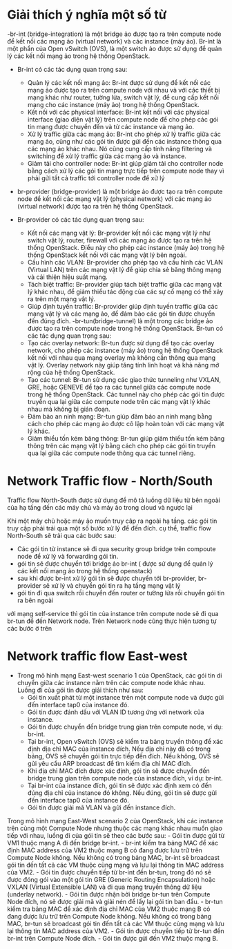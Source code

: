 # Giải thích ý nghĩa một số từ
-br-int (bridge-integration) là một bridge ảo được tạo ra trên compute node để kết nối các mạng ảo (virtual network) và các instance (máy ảo). Br-int là một phần của Open vSwitch (OVS), là một switch ảo được sử dụng để quản lý các kết nối mạng ảo trong hệ thống OpenStack.
- Br-int có các tác dụng quan trọng sau:
	- Quản lý các kết nối mạng ảo: Br-int được sử dụng để kết nối các mạng ảo được tạo ra 	trên compute node với nhau và với các thiết bị mạng khác như router, tường lửa, switch 	vật lý, để cung cấp kết nối mạng cho các instance (máy ảo) trong hệ thống OpenStack.
	- Kết nối với các physical interface: Br-int kết nối với các physical interface (giao 	diện vật lý) trên compute node để cho phép các gói tin mạng được chuyển đến và từ các 	instance và mạng ảo.
	- Xử lý traffic giữa các mạng ảo: Br-int cho phép xử lý traffic giữa các mạng ảo, cũng 	như các gói tin được gửi đến các instance thông qua các mạng ảo khác nhau. Nó cũng cung 	cấp tính năng filtering và switching để xử lý traffic giữa các mạng ảo và instance.
	- Giảm tải cho controller node: Br-int giúp giảm tải cho controller node bằng cách xử 	lý các gói tin mạng trực tiếp trên compute node thay vì phải gửi tất cả traffic tới 	controller node để xử lý


-  br-provider (bridge-provider) là một bridge ảo được tạo ra trên compute node để kết nối các mạng vật lý (physical network) với các mạng ảo (virtual network) được tạo ra trên hệ thống OpenStack.
- Br-provider có các tác dụng quan trọng sau:
	- Kết nối các mạng vật lý: Br-provider kết nối các mạng vật lý như switch vật lý, router, firewall với các mạng ảo được tạo ra trên hệ thống OpenStack. Điều này cho phép các instance (máy ảo) trong hệ thống OpenStack kết nối với các mạng vật lý bên ngoài.
	- Cấu hình các VLAN: Br-provider cho phép tạo và cấu hình các VLAN (Virtual LAN) trên các mạng vật lý để giúp chia sẻ băng thông mạng và cải thiện hiệu suất mạng.
	- Tách biệt traffic: Br-provider giúp tách biệt traffic giữa các mạng vật lý khác nhau, để giảm thiểu tác động của các sự cố mạng có thể xảy ra trên một mạng vật lý.
	- Giúp định tuyến traffic: Br-provider giúp định tuyến traffic giữa các mạng vật lý và các mạng ảo, để đảm bảo các gói tin được chuyển đến đúng đích.
-br-tun(bridge-tunnel) là một trong các bridge ảo được tạo ra trên compute node trong hệ thống OpenStack. Br-tun có các tác dụng quan trọng sau:
	- Tạo các overlay network: Br-tun được sử dụng để tạo các overlay network, cho phép các instance (máy ảo) trong hệ thống OpenStack kết nối với nhau qua mạng overlay mà không cần thông qua mạng vật lý. Overlay network này giúp tăng tính linh hoạt và khả năng mở rộng của hệ thống OpenStack.
	- Tạo các tunnel: Br-tun sử dụng các giao thức tunneling như VXLAN, GRE, hoặc GENEVE để tạo ra các tunnel giữa các compute node trong hệ thống OpenStack. Các tunnel này cho phép các gói tin được truyền qua lại giữa các compute node trên các mạng vật lý khác nhau mà không bị gián đoạn.
	- Đảm bảo an ninh mạng: Br-tun giúp đảm bảo an ninh mạng bằng cách cho phép các mạng ảo được cô lập hoàn toàn với các mạng vật lý khác.
	- Giảm thiểu tốn kém băng thông: Br-tun giúp giảm thiểu tốn kém băng thông trên các mạng vật lý bằng cách cho phép các gói tin truyền qua lại giữa các compute node thông qua các tunnel riêng.




# Network Traffic flow - North/South

Traffic flow North-South được sử dụng để mô tả luồng dữ liệu từ bên ngoài của hạ tầng đến các máy chủ và máy ảo trong cloud và ngược lại

Khi một máy chủ hoặc máy ảo muốn truy câp ra ngoài hạ tầng. các gói tin truy cập phải trải qua một số bước xử lý để đến đích. cụ thể, traffic flow North-South sẽ trải qua các bước sau:

- Các gói tin từ instance sẽ đi qua security group bridge trên compoute node để xử lý và forwarding gói tin. 
- gói tin sẽ được chuyển tới bridge ảo br-int ( được sử dụng để quản lý các kết nối mạng ảo trong hệ thống openstack)
- sau khi được br-int xử lý gói tin sẽ được chuyển tới br-provider, br-provider sẽ xử lý và chuyển gói tin ra hạ tầng mạng vật lý 
- gói tin đi qua switch rồi chuyển đến router or tường lửa rồi chuyển gói tin ra bên ngoài

với mạng self-service thì gói tin của instance trên compute node sẽ đi qua br-tun để đến Network node. Trên Network node cũng thực hiện tương tự các bước ở trên


# Network traffic flow East-west
- Trong mô hình mạng East-west scenario 1 của OpenStack, các gói tin di chuyển giữa các instance nằm trên các compute node khác nhau. Luồng đi của gói tin được giải thích như sau:
	- Gói tin xuất phát từ một instance trên một compute node và được gửi đến interface tap0 của instance đó.
	- Gói tin được đánh dấu với VLAN ID tương ứng với network của instance.
	- Gói tin được chuyển đến bridge trung gian trên compute node, ví dụ: br-int.
	- Tại br-int, Open vSwitch (OVS) sẽ kiểm tra bảng truyền thông để xác định địa chỉ MAC của instance đích. Nếu địa chỉ này đã có trong bảng, OVS sẽ chuyển gói tin trực tiếp đến đích. 	Nếu không, OVS sẽ gửi yêu cầu ARP broadcast để tìm kiếm địa chỉ MAC đích.
	- Khi địa chỉ MAC đích được xác định, gói tin sẽ được chuyển đến bridge trung gian trên compute node của instance đích, ví dụ: br-int.
	- Tại br-int của instance đích, gói tin sẽ được xác định xem có đến đúng địa chỉ của instance đó không. Nếu đúng, gói tin sẽ được gửi đến interface tap0 của instance đó.
	- Gói tin được giải mã VLAN và gửi đến instance đích.


Trong mô hình mạng East-West scenario 2  của OpenStack, khi các instance trên cùng một Compute Node nhưng thuộc các mạng khác nhau muốn giao tiếp với nhau, luồng đi của gói tin sẽ theo các bước sau:
	- Gói tin được gửi từ VM1 thuộc mạng A đi đến bridge br-int.
	- br-int kiểm tra bảng MAC để xác định MAC address của VM2 thuộc mạng B có đang được lưu trữ trên Compute Node không. Nếu không có trong bảng MAC, br-int sẽ broadcast gói tin đến tất cả các VM thuộc cùng mạng và lưu lại thông tin MAC address của VM2.
	- Gói tin được chuyển tiếp từ br-int đến br-tun, trong đó nó sẽ được đóng gói vào một gói tin GRE (Generic Routing Encapsulation) hoặc VXLAN (Virtual Extensible LAN) và đi qua mạng truyền thông dữ liệu (underlay network).
	- Gói tin được nhận bởi bridge br-tun trên Compute Node đích, nó sẽ được giải mã và giải nén để lấy lại gói tin ban đầu.
	- br-tun kiểm tra bảng MAC để xác định địa chỉ MAC của VM2 thuộc mạng B có đang được lưu trữ trên Compute Node không. Nếu không có trong bảng MAC, br-tun sẽ broadcast gói tin đến tất cả các VM thuộc cùng mạng và lưu lại thông tin MAC address của VM2.
	- Gói tin được chuyển tiếp từ br-tun đến br-int trên Compute Node đích.
	- Gói tin được gửi đến VM2 thuộc mạng B.
	
